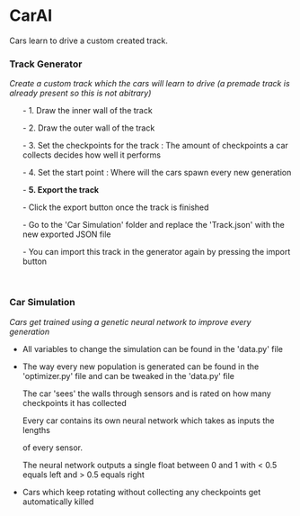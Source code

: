 # CarAI
Cars learn to drive a custom created track.

<h3><b>Track Generator</b></h3>
<i>Create a custom track which the cars will learn to drive
(a premade track is already present so this is not abitrary)</i>
<p></p>
<ul>
<p>- 1. Draw the inner wall of the track
<p>- 2. Draw the outer wall of the track
<p>- 3. Set the checkpoints for the track : The amount of checkpoints a car collects decides how well it performs
<p>- 4. Set the start point : Where will the cars spawn every new generation

<p>- <b>5. Export the track</b>
<p>- Click the export button once the track is finished</p>
<p>- Go to the 'Car Simulation' folder and replace the 'Track.json' with the new exported JSON file</p>
<p>- You can import this track in the generator again by pressing the import button</p>
</ul>
<br>
<h3><b>Car Simulation</b></h3>
<i>Cars get trained using a genetic neural network to improve every generation</i>
<p></p>
<ul>
<li><p>All variables to change the simulation can be found in the 'data.py' file</p>
<li><p>The way every new population is generated can be found in the 'optimizer.py' file and can be tweaked in the 'data.py' file</p>
<p>  The car 'sees' the walls through sensors and is rated on how many checkpoints it has collected</p>
<p>  Every car contains its own neural network which takes as inputs the lengths</p>
of every sensor.
<p>  The neural network outputs a single float between 0 and 1 with < 0.5 equals left and > 0.5 equals right</p>
<li><p>Cars which keep rotating without collecting any checkpoints get automatically killed</p>